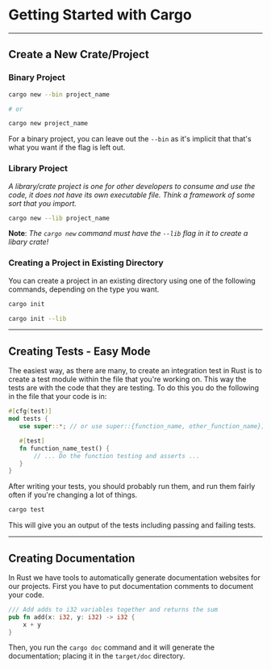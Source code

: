 # Getting Started with Cargo

---

## Create a New Crate/Project
### Binary Project  
```bash
cargo new --bin project_name

# or

cargo new project_name
```
  
For a binary project, you can leave out the `--bin` as it's implicit that that's what you want if the flag is left out.  
  
### Library Project 
*A library/crate project is one for other developers to consume and use the code, it does not have its own executable file. Think a framework of some sort that you import.*  
```bash
cargo new --lib project_name
```  
**Note**: *The `cargo new` command must have the `--lib` flag in it to create a libary crate!*  

### Creating a Project in Existing Directory
You can create a project in an existing directory using one of the following commands, depending on the type you want.  
```bash
cargo init
```

```bash
cargo init --lib
```
  
---  
  
## Creating Tests - Easy Mode
The easiest way, as there are many, to create an integration test in Rust is to create a test module within the file that you're working on. This way the tests are with the code that they are testing. To do this you do the following in the file that your code is in:
```rust
#[cfg(test)]
mod tests {
   use super::*; // or use super::{function_name, other_function_name}; or use super::function_to_test;

   #[test]
   fn function_name_test() {
       // ... Do the function testing and asserts ...
   }
}
```  
  
After writing your tests, you should probably run them, and run them fairly often if you're changing a lot of things.  
```bash
cargo test
```  
  
This will give you an output of the tests including passing and failing tests.  
  
---
  
## Creating Documentation
In Rust we have tools to automatically generate documentation websites for our projects. First you have to put documentation comments to document your code.
```rust
/// Add adds to i32 variables together and returns the sum
pub fn add(x: i32, y: i32) -> i32 {
    x + y
}
```  
  
Then, you run the `cargo doc` command and it will generate the documentation; placing it in the `target/doc` directory.
